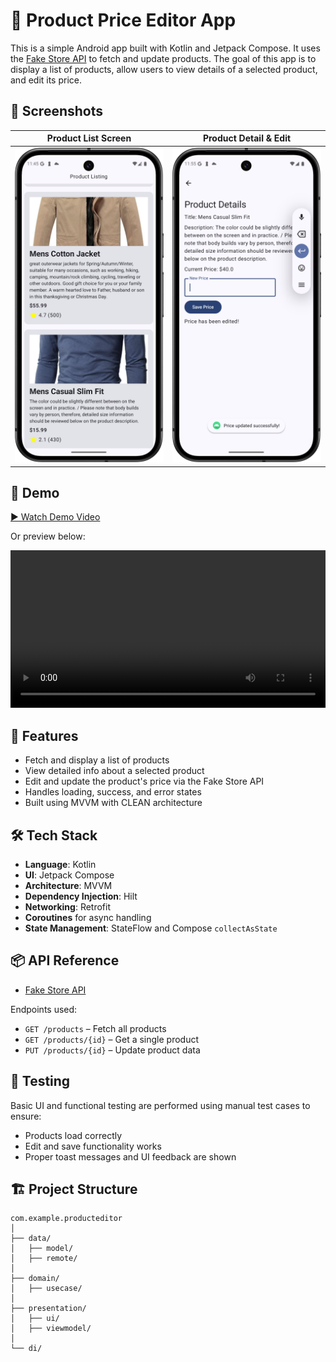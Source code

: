 # 🛒 Product Price Editor App

This is a simple Android app built with Kotlin and Jetpack Compose. It uses the [Fake Store API](https://fakestoreapi.com/docs) to fetch and update products. The goal of this app is to display a list of products, allow users to view details of a selected product, and edit its price.

## 📱 Screenshots

| Product List Screen | Product Detail & Edit |
|---------------------|------------------------|
| ![Product List](screenshot/productlisting.png) | ![Edit Product](screenshot/productdetails.png) |

## 🎥 Demo


[▶️ Watch Demo Video](https://github.com/Asante-Adarkwa-Usman/ProductListingApp/assets/demovideo.mp4)

Or preview below:

<video src="assets/demo/demovideo.mp4" width="100%" controls></video>

## 🚀 Features

- Fetch and display a list of products
- View detailed info about a selected product
- Edit and update the product's price via the Fake Store API
- Handles loading, success, and error states
- Built using MVVM with CLEAN architecture

## 🛠️ Tech Stack

- **Language**: Kotlin
- **UI**: Jetpack Compose
- **Architecture**: MVVM
- **Dependency Injection**: Hilt
- **Networking**: Retrofit
- **Coroutines** for async handling
- **State Management**: StateFlow and Compose `collectAsState`

## 📦 API Reference

- [Fake Store API](https://fakestoreapi.com/docs)

Endpoints used:
- `GET /products` – Fetch all products
- `GET /products/{id}` – Get a single product
- `PUT /products/{id}` – Update product data

## 🧪 Testing

Basic UI and functional testing are performed using manual test cases to ensure:
- Products load correctly
- Edit and save functionality works
- Proper toast messages and UI feedback are shown

## 🏗️ Project Structure

```plaintext
com.example.producteditor
│
├── data/
│   ├── model/
│   ├── remote/
│
├── domain/
│   ├── usecase/
│
├── presentation/
│   ├── ui/
│   ├── viewmodel/
│
└── di/
